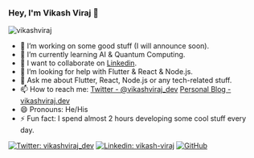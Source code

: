 ### Hey, I'm Vikash Viraj 👋

<p align="left"> <img src="https://komarev.com/ghpvc/?username=vikashviraj&label=Views&color=blue&style=plastic" alt="vikashviraj" /> </p>

- 🔭 I’m working on some good stuff (I will announce soon).
- 🌱 I’m currently learning AI & Quantum Computing.
- 👯 I want to collaborate on [Linkedin](https://linkedin.com/in/vikash-viraj).
- 🤔 I’m looking for help with Flutter & React & Node.js.
- 💬 Ask me about Flutter, React, Node.js or any tech-related stuff.
- 📫 How to reach me: [Twitter - @vikashviraj_dev](https://twitter.com/vikashviraj_dev) [Personal Blog - vikashviraj.dev](https://vikashviraj.dev)
- 😄 Pronouns: He/His
- ⚡ Fun fact: I spend almost 2 hours developing some cool stuff every day.

[![Twitter: vikashviraj_dev](https://img.shields.io/twitter/follow/vikashviraj_dev?style=social)](https://twitter.com/vikashviraj_dev)
[![Linkedin: vikash-viraj](https://img.shields.io/badge/-vikashviraj-blue?style=flat-square&logo=Linkedin&logoColor=white&link=https://www.linkedin.com/in/vikash-viraj/)](https://www.linkedin.com/in/vikash-viraj/)
[![GitHub](https://img.shields.io/github/followers/vikashviraj?label=follow&style=social)](https://github.com/vikashviraj)

